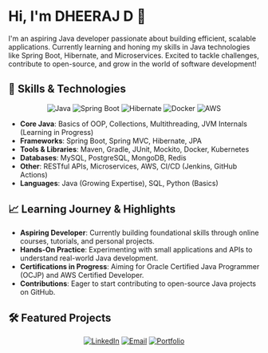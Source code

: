 # Hi, I'm DHEERAJ D 👋

I'm an aspiring Java developer passionate about building efficient, scalable applications. Currently learning and honing my skills in Java technologies like Spring Boot, Hibernate, and Microservices. Excited to tackle challenges, contribute to open-source, and grow in the world of software development!

## 🚀 Skills & Technologies

<div align="center">
  <img src="https://img.shields.io/badge/Java-ED8B00?style=for-the-badge&logo=java&logoColor=white" alt="Java" />
  <img src="https://img.shields.io/badge/Spring_Boot-6DB33F?style=for-the-badge&logo=spring-boot&logoColor=white" alt="Spring Boot" />
  <img src="https://img.shields.io/badge/Hibernate-59666C?style=for-the-badge&logo=hibernate&logoColor=white" alt="Hibernate" />
  <img src="https://img.shields.io/badge/Docker-2496ED?style=for-the-badge&logo=docker&logoColor=white" alt="Docker" />
  <img src="https://img.shields.io/badge/AWS-FF9900?style=for-the-badge&logo=amazon-aws&logoColor=white" alt="AWS" />
  <!-- Add more badges as you learn new tools -->
</div>

- **Core Java**: Basics of OOP, Collections, Multithreading, JVM Internals (Learning in Progress)
- **Frameworks**: Spring Boot, Spring MVC, Hibernate, JPA
- **Tools & Libraries**: Maven, Gradle, JUnit, Mockito, Docker, Kubernetes
- **Databases**: MySQL, PostgreSQL, MongoDB, Redis
- **Other**: RESTful APIs, Microservices, AWS, CI/CD (Jenkins, GitHub Actions)
- **Languages**: Java (Growing Expertise), SQL, Python (Basics)

## 📈 Learning Journey & Highlights

- **Aspiring Developer**: Currently building foundational skills through online courses, tutorials, and personal projects.
- **Hands-On Practice**: Experimenting with small applications and APIs to understand real-world Java development.
- **Certifications in Progress**: Aiming for Oracle Certified Java Programmer (OCJP) and AWS Certified Developer.
- **Contributions**: Eager to start contributing to open-source Java projects on GitHub.

## 🛠️ Featured Projects

<div align="center"> <a href="https://linkedin.com/in/dheeraj-d-29a00717b"><img src="https://img.shields.io/badge/LinkedIn-0077B5?style=for-the-badge&logo=linkedin&logoColor=white" alt="LinkedIn" /></a> <a href="mailto:your.email@example.com"><img src="https://img.shields.io/badge/Email-D14836?style=for-the-badge&logo=gmail&logoColor=white" alt="Email" /></a> <a href="https://yourportfolio.com"><img src="https://img.shields.io/badge/Portfolio-000000?style=for-the-badge&logo=github&logoColor=white" alt="Portfolio" /></a> </div>
